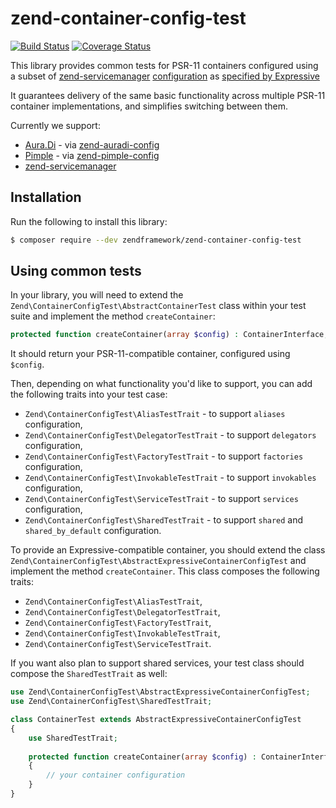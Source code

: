 # zend-container-config-test

[![Build Status](https://secure.travis-ci.org/zendframework/zend-container-config-test.svg?branch=master)](https://secure.travis-ci.org/zendframework/zend-container-config-test)
[![Coverage Status](https://coveralls.io/repos/github/zendframework/zend-container-config-test/badge.svg?branch=master)](https://coveralls.io/github/zendframework/zend-container-config-test?branch=master)

This library provides common tests for PSR-11 containers configured using a
subset of [zend-servicemanager](https://github.com/zendframework/zend-servicemanager)
[configuration](https://docs.zendframework.com/zend-servicemanager/configuring-the-service-manager/)
as [specified by Expressive](https://docs.zendframework.com/zend-expressive/v3/features/container/config/)

It guarantees delivery of the same basic functionality across multiple PSR-11
container implementations, and simplifies switching between them.

Currently we support:
- [Aura.Di](https://github.com/auraphp/Aura.Di) - via [zend-auradi-config](https://github.com/zendframework/zend-auradi-config)
- [Pimple](https://pimple.symfony.com/) - via [zend-pimple-config](https://github.com/zendframework/zend-pimple-config)
- [zend-servicemanager](https://github.com/zendframework/zend-servicemanager)

## Installation

Run the following to install this library:

```bash
$ composer require --dev zendframework/zend-container-config-test
```

## Using common tests

In your library, you will need to extend the
`Zend\ContainerConfigTest\AbstractContainerTest` class within your test suite and
implement the method `createContainer`:

```php
protected function createContainer(array $config) : ContainerInterface;
```

It should return your PSR-11-compatible container, configured using `$config`.

Then, depending on what functionality you'd like to support, you can add the
following traits into your test case:

- `Zend\ContainerConfigTest\AliasTestTrait` - to support `aliases` configuration,
- `Zend\ContainerConfigTest\DelegatorTestTrait` - to support `delegators` configuration,
- `Zend\ContainerConfigTest\FactoryTestTrait` - to support `factories` configuration,
- `Zend\ContainerConfigTest\InvokableTestTrait` - to support `invokables` configuration,
- `Zend\ContainerConfigTest\ServiceTestTrait` - to support `services` configuration,
- `Zend\ContainerConfigTest\SharedTestTrait` - to support `shared` and `shared_by_default` configuration.

To provide an Expressive-compatible container, you should extend the class
`Zend\ContainerConfigTest\AbstractExpressiveContainerConfigTest`
and implement the method `createContainer`. This class composes the following traits:

- `Zend\ContainerConfigTest\AliasTestTrait`,
- `Zend\ContainerConfigTest\DelegatorTestTrait`,
- `Zend\ContainerConfigTest\FactoryTestTrait`,
- `Zend\ContainerConfigTest\InvokableTestTrait`,
- `Zend\ContainerConfigTest\ServiceTestTrait`.

If you want also plan to support shared services, your test class should compose
the `SharedTestTrait` as well:

```php
use Zend\ContainerConfigTest\AbstractExpressiveContainerConfigTest;
use Zend\ContainerConfigTest\SharedTestTrait;

class ContainerTest extends AbstractExpressiveContainerConfigTest
{
    use SharedTestTrait;
    
    protected function createContainer(array $config) : ContainerInterface
    {
        // your container configuration
    }
}
```
